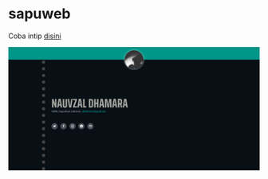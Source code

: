 # sapuweb

Coba intip [disini](https://phenkk.github.io/)

![alt text](https://github.com/phenkk/phenkk.github.io/blob/master/img/screenshot.png "Sa Pu Web")
